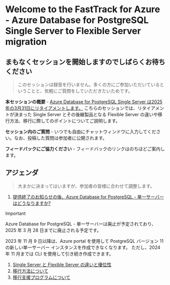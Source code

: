 # Welcome to the FastTrack for Azure - Azure Database for PostgreSQL Single Server to Flexible Server migration

## まもなくセッションを開始しますのでしばらくお待ちください

>このセッションは録音を行いません。多くの方にご参加いただいているということと、気軽にご質問をしていただきたいためです。

**本セッションの概要** - [Azure Database for PostgreSQL Single Server は2025年の3月31日にリタイアメントします。](https://azure.microsoft.com/en-us/updates/azure-database-for-postgresql-single-server-will-be-retired-migrate-to-flexible-server-by-28-march-2025/)
こちらのセッションでは、リタイアメントが決まった Single Server とその後継製品となる Flexible Server の違いや移行方法、移行に際してのポイントについてご説明します。

**セッション内のご質問** - いつでも自由にチャットウィンドウに入力してください。なお、投稿した質問は参加者に公開されます。

**フィードバックにご協力ください** - フィードバックのリンクはのちほどご案内します。

## アジェンダ
> 大まかに決まってはいますが、参加者の皆様に合わせて調整します。
1. [提供終了のお知らせの後、Azure Database for PostgreSQL - 単一サーバーはどうなりますか?](https://learn.microsoft.com/ja-jp/azure/postgresql/single-server/whats-happening-to-postgresql-single-server)
 
> [!IMPORTANT]
> Azure Database for PostgreSQL - 単一サーバーは廃止が予定されており、2025 年 3 月 28 日までに廃止される予定です。
> 
> 2023 年 11 月 9 日以降は、Azure portal を使用して PostgreSQL バージョン 11 の新しい単一サーバー インスタンスを作成できなくなります。 ただし、2024 年 11 月までは CLI を使用して引き続き作成できます。

1. [Single Server と Flexible Server の違いと優位性]()
1. [移行方法について]()
1. [移行支援プログラムについて]()
